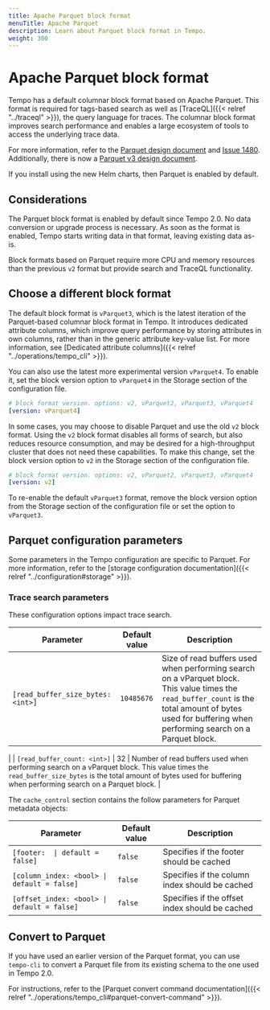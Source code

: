 ```yaml
---
title: Apache Parquet block format
menuTitle: Apache Parquet
description: Learn about Parquet block format in Tempo.
weight: 300
---
```


# Apache Parquet block format


Tempo has a default columnar block format based on Apache Parquet. This format is required for tags-based search as well as [TraceQL]({{< relref "../traceql" >}}), the query language for traces. The columnar block format improves search performance and enables a large ecosystem of tools to access the underlying trace data.

For more information, refer to the [Parquet design document](https://github.com/grafana/tempo/blob/main/docs/design-proposals/2022-04%20Parquet.md) and [Issue 1480](https://github.com/grafana/tempo/issues/1480).
Additionally, there is now a [Parquet v3 design document](https://github.com/grafana/tempo/blob/main/docs/design-proposals/2023-05%20vParquet3.md).

If you install using the new Helm charts, then Parquet is enabled by default.

## Considerations

The Parquet block format is enabled by default since Tempo 2.0. No data conversion or upgrade process is necessary. As soon as the format is enabled, Tempo starts writing data in that format, leaving existing data as-is.

Block formats based on Parquet require more CPU and memory resources than the previous `v2` format but provide search and TraceQL functionality.

## Choose a different block format

The default block format is `vParquet3`, which is the latest iteration of the Parquet-based columnar block format in Tempo.
It introduces dedicated attribute columns, which improve query performance by storing attributes in own columns,
rather than in the generic attribute key-value list.
For more information, see [Dedicated attribute columns]({{< relref "../operations/tempo_cli" >}}).

You can also use the latest more experimental version `vParquet4`.
To enable it, set the block version option to `vParquet4` in the Storage section of the configuration file.

```yaml
# block format version. options: v2, vParquet2, vParquet3, vParquet4
[version: vParquet4]
```

In some cases, you may choose to disable Parquet and use the old `v2` block format. Using the `v2` block format disables all forms of search, but also reduces resource consumption, and may be desired for a high-throughput cluster that does not need these capabilities. To make this change, set the block version option to `v2` in the Storage section of the configuration file.

```yaml
# block format version. options: v2, vParquet2, vParquet3, vParquet4
[version: v2]
```

To re-enable the default `vParquet3` format, remove the block version option from the Storage section of the configuration file or set the option to `vParquet3`.

## Parquet configuration parameters

Some parameters in the Tempo configuration are specific to Parquet.
For more information, refer to the [storage configuration documentation]({{< relref "../configuration#storage" >}}).

### Trace search parameters

These configuration options impact trace search.

| Parameter | Default value | Description |
| --- | --- | --- |
| `[read_buffer_size_bytes: <int>]` | `10485676` | Size of read buffers used when performing search on a vParquet block. This value times the `read_buffer_count`  is the total amount of bytes used for buffering when performing search on a Parquet block.
 |
| `[read_buffer_count: <int>]` | 32 | Number of read buffers used when performing search on a vParquet block. This value times the `read_buffer_size_bytes` is the total amount of bytes used for buffering when performing search on a Parquet block.
 |

The `cache_control` section contains the follow parameters for Parquet metadata objects:

| Parameter | Default value | Description |
| --- | --- | --- |
| <code>[footer: <bool> \| default = false]</code> | `false` | Specifies if the footer should be cached |
| `[column_index: <bool> \| default = false]` | `false` | Specifies if the column index should be cached |
| `[offset_index: <bool> \| default = false]` | `false` | Specifies if the offset index should be cached |

## Convert to Parquet

If you have used an earlier version of the Parquet format, you can use `tempo-cli` to convert a Parquet file from its existing schema to the one used in Tempo 2.0.

For instructions, refer to the [Parquet convert command documentation]({{< relref "../operations/tempo_cli#parquet-convert-command" >}}).
